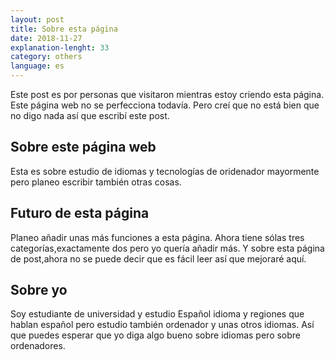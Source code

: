 ```yaml
---
layout: post
title: Sobre esta página
date: 2018-11-27
explanation-lenght: 33
category: others
language: es
---
```

Este post es por personas que visitaron mientras estoy criendo esta página. Este página web no se perfecciona todavía. Pero creí que no está bien que no digo nada así que escribí este post.

## Sobre este página web
Esta es sobre estudio de idiomas y tecnologías de oridenador mayormente pero planeo escribir también otras cosas.

## Futuro de esta página
Planeo añadir unas más funciones a esta página. Ahora tiene sólas tres categorías,exactamente dos pero yo quería añadir más. Y sobre esta página de post,ahora no se puede decir que es fácil leer así que mejoraré aquí.

## Sobre yo
Soy estudiante de universidad y estudio Español idioma y regiones que hablan español pero estudio también ordenador y unas otros idiomas. Así que puedes esperar que yo diga algo bueno sobre idiomas pero sobre ordenadores.